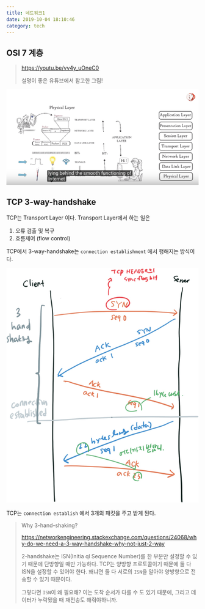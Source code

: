 ```yaml
---
title: 네트워크1
date: 2019-10-04 18:10:46
category: tech
---
```


## OSI 7 계층 

> https://youtu.be/vv4y_uOneC0
>
> 설명이 좋은 유튜브에서 참고한 그림! 

![image-20191004191051087](images/image-20191004191051087.png)

## TCP 3\-way\-handshake 

TCP는 Transport Layer 이다. Transport Layer에서 하는 일은 

1. 오류 검출 및 복구
2. 흐름제어 (flow control)

TCP에서 3\-way\-handshake는 `connection establishment` 에서 행해지는 방식이다. 

![image-20191004220619492](images/image-20191004220619492.png)

TCP는 `connection establish` 에서 3개의 패킷을 주고 받게 된다. 

> Why 3-hand-shaking? 
>
> https://networkengineering.stackexchange.com/questions/24068/why-do-we-need-a-3-way-handshake-why-not-just-2-way
>
> 2-handshake는 ISN(Initia	ql Sequence Number)를 한 부분만 설정할 수 있기 때문에 단방향일 때만 가능하다. TCP는 양방향 프로토콜이기 때문에 둘 다 ISN을 설정할 수 있어야 한다. 왜냐면 둘 다 서로의 `ISN`을 알아야 양방향으로 전송할 수 있기 때문이다. 
>
> 그렇다면 `ISN`이 왜 필요해? 이는 도착 순서가 다를 수 도 있기 때문에, 그리고 데이터가 누락됐을 때 재전송도 해줘야하니까. 

